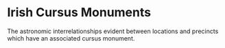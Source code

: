 # Irish Cursus Monuments
The astronomic interrelationships evident between locations and precincts which have an associated cursus monument.
